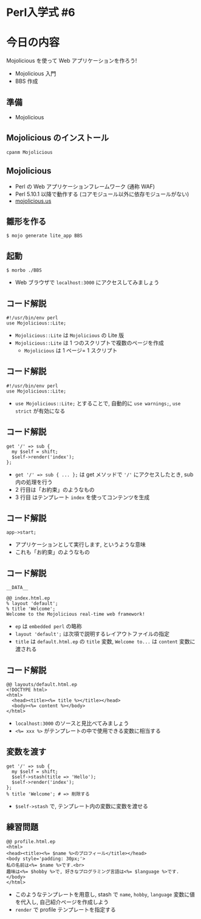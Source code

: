 # Perl入学式 #6

# 今日の内容
Mojolicious を使って Web アプリケーションを作ろう!

- Mojolicious 入門
- BBS 作成

## 準備
- Mojolicious

## Mojolicious のインストール

    cpanm Mojolicious

## Mojolicious
- Perl の Web アプリケーションフレームワーク (通称 WAF)
- Perl 5.10.1 以降で動作する (コアモジュール以外に依存モジュールがない)
- [mojolicious.us](http://mojolicio.us/)

## 雛形を作る

    $ mojo generate lite_app BBS

## 起動

    $ morbo ./BBS

- Web ブラウザで `localhost:3000` にアクセスしてみましょう

## コード解説

    #!/usr/bin/env perl
    use Mojolicious::Lite;

- `Mojolicious::Lite` は `Mojolicious` の Lite 版
- `Mojolicious::Lite` は 1 つのスクリプトで複数のページを作成
  - `Mojolicious` は 1 ページ= 1 スクリプト

## コード解説

    #!/usr/bin/env perl
    use Mojolicious::Lite;

- `use Mojolicious::Lite;` とすることで, 自動的に `use warnings;`, `use strict` が有効になる

## コード解説
    get '/' => sub {
      my $self = shift;
      $self->render('index');
    };

- `get '/' => sub { ... };` は get メソッドで `'/'` にアクセスしたとき, sub 内の処理を行う
- 2 行目は「お約束」のようなもの
- 3 行目 はテンプレート `index` を使ってコンテンツを生成

## コード解説
    app->start;

- アプリケーションとして実行します, というような意味
- これも「お約束」のようなもの

## コード解説
    __DATA__

    @@ index.html.ep
    % layout 'default';
    % title 'Welcome';
    Welcome to the Mojolicious real-time web framework!

- `ep` は `embedded perl` の略称
- `layout 'default';` は次項で説明するレイアウトファイルの指定
- `title` は `default.html.ep` の `title` 変数, `Welcome to...` は `content` 変数に渡される

## コード解説
    @@ layouts/default.html.ep
    <!DOCTYPE html>
    <html>
      <head><title><%= title %></title></head>
      <body><%= content %></body>
    </html>

- `localhost:3000` のソースと見比べてみましょう
- `<%= xxx %>` がテンプレートの中で使用できる変数に相当する

## 変数を渡す
    get '/' => sub {
      my $self = shift;
      $self->stash(title => 'Hello');
      $self->render('index');
    };
    % title 'Welcome'; # => 削除する

- `$self->stash` で, テンプレート内の変数に変数を渡せる

## 練習問題
    @@ profile.html.ep
    <html>
    <head><title><%= $name %>のプロフィール</title></head>
    <body style='padding: 30px;'>
    私の名前は<%= $name %>です.<br>
    趣味は<%= $hobby %>で, 好きなプログラミング言語は<%= $language %>です.
    </body>
    </html>

- このようなテンプレートを用意し, stash で `name`, `hobby`, `language` 変数に値を代入し, 自己紹介ページを作成しよう
- `render` で profile テンプレートを指定する
